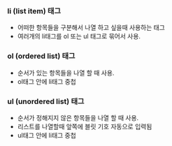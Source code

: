 ### li (list item) 태그
- 어떠한 항목들을 구분해서 나열 하고 싶을때 사용하는 태그
- 여러개의 li태그를 ol 또는 ul 태그로 묶어서 사용.


### ol (ordered list) 태그
- 순서가 있는 항목들을 나열 할 때 사용.
- ol태그 안에 li태그 중첩

### ul (unordered list) 태그
- 순서가 정해지지 않은 항목들을 나열 할 때 사용.
- 리스트를 나열할때 앞쪽에 블릿 기호 자동으로 입력됨
- ul태그 안에 li태그 중첩
